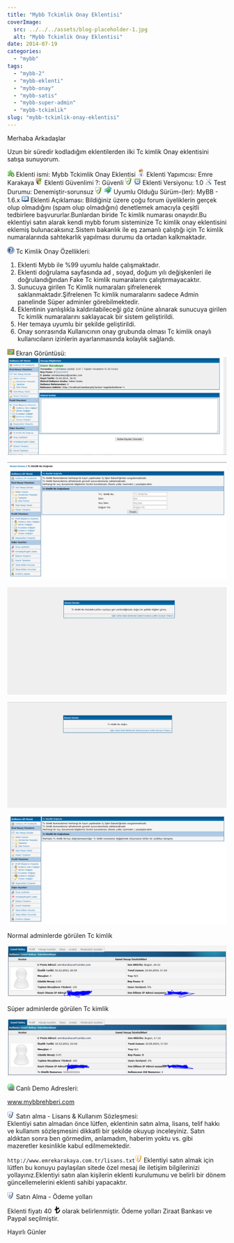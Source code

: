 ```yaml
---
title: "Mybb Tckimlik Onay Eklentisi"
coverImage:
  src: ../../../assets/blog-placeholder-1.jpg
  alt: "Mybb Tckimlik Onay Eklentisi"
date: 2014-07-19
categories: 
  - "mybb"
tags: 
  - "mybb-2"
  - "mybb-eklenti"
  - "mybb-onay"
  - "mybb-satis"
  - "mybb-super-admin"
  - "mybb-tckimlik"
slug: "mybb-tckimlik-onay-eklentisi"
---
```


Merhaba Arkadaşlar

Uzun bir süredir kodladığım eklentilerden ilki Tc kimlik Onay eklentisini satışa sunuyorum.

![Eklenti-Plugin](images/eklenti.png "Eklenti-Plugin") Eklenti ismi: Mybb Tckimlik Onay Eklentisi ![Yapımcı](images/yapimci.png "Yapımcı") Eklenti Yapımcısı: Emre Karakaya ![Güvenlik](images/guvenlik.png "Güvenlik") Eklenti Güvenlimi ?: Güvenli ![Onay-Cevap](images/onay.png "Onay-Cevap") ![Versiyon-Saat](images/versiyon.png "Versiyon-Saat") Eklenti Versiyonu: 1.0 ![Araç-Test](images/arac.png "Araç-Test") Test Durumu: Denemiştir-sorunsuz ![Onay-Cevap](images/onay.png "Onay-Cevap") ![MyBB](images/mybb.png "MyBB") Uyumlu Olduğu Sürüm-(ler): MyBB - 1.6.x ![Açıklama-Detay](images/aciklama.png "Açıklama-Detay") Eklenti Açıklaması: Bildiğiniz üzere çoğu forum üyeliklerin gerçek olup olmadığını (spam olup olmadığını) denetlemek amacıyla çeşitli tedbirlere başvururlar.Bunlardan biride Tc kimlik numarası onayıdır.Bu eklentiyi satın alarak kendi mybb forum sisteminize Tc kimlik onay eklentisini eklemiş bulunacaksınız.Sistem bakanlık ile eş zamanlı çalıştığı için Tc kimlik numaralarında sahtekarlık yapılması durumu da ortadan kalkmaktadır.

![Soru-Sorun](images/soru_sorun.png "Soru-Sorun") Tc Kimlik Onay Özellikleri:

1. Eklenti Mybb ile %99 uyumlu halde çalışmaktadır.
2. Eklenti doğrulama sayfasında ad , soyad, doğum yılı değişkenleri ile doğrulandığından Fake Tc kimlik numaralarını çalıştırmayacaktır.
3. Sunucuya girilen Tc Kimlik numaraları şifrelenerek saklanmaktadır.Şifrelenen Tc kimlik numaralarını sadece Admin panelinde Süper adminler görebilmektedir.
4. Eklentinin yanlışlıkla kaldırılabileceği göz önüne alınarak sunucuya girilen Tc kimlik numaralarını saklayacak bir sistem geliştirildi.
5. Her temaya uyumlu bir şekilde geliştirildi.
6. Onay sonrasında Kullanıcının onay grubunda olması Tc kimlik onaylı kullanıcıların izinlerin ayarlanmasında kolaylık sağlandı.

![Resim-Grafik](images/resim.gif "Resim-Grafik") Ekran Görüntüsü:  
![[Resim: aqlrk5.png]](images/aqlrk5.png)  
  
![[Resim: 8nXnBn.png]](images/8nXnBn.png)  
  
![[Resim: 8naRpQ.png]](images/8naRpQ.png)  
  
![[Resim: DXYgn6.png]](images/DXYgn6.png)  
  
![[Resim: YPVP02.png]](images/YPVP02.png)  
  
Normal adminlerde görülen Tc kimlik  
  
![[Resim: 1PpqMA.png]](images/1PpqMA.png)  
  
Süper adminlerde görülen Tc kimlik  
  
![[Resim: LPvm1j.png]](images/LPvm1j.png)  
  
![Demo Link](images/demo_link.png "Demo Link") Canlı Demo Adresleri:

www.mybbrehberi.com

![Bilgi-Kaynak](images/bilgi.png "Bilgi-Kaynak") Satın alma - Lisans & Kullanım Sözleşmesi:  
Eklentiyi satın almadan önce lütfen, eklentinin satın alma, lisans, telif hakkı ve kullanım sözleşmesini dikkatli bir şekilde okuyup inceleyiniz. Satın aldıktan sonra ben görmedim, anlamadım, haberim yoktu vs. gibi mazeretler kesinlikle kabul edilmemektedir.

`http://www.emrekarakaya.com.tr/lisans.txt`![Dikkat-Uyarı-Kural](images/dikkat.png "Dikkat-Uyarı-Kural") Eklentiyi satın almak için lütfen bu konuyu paylaşılan sitede özel mesaj ile iletişim bilgilerinizi yollayınız.Eklentiyi satın alan kişilerin eklenti kurulumunu ve belirli bir dönem güncellemelerini eklenti sahibi yapacaktır.

![Bilgi-Kaynak](images/bilgi.png "Bilgi-Kaynak") Satın Alma - Ödeme yolları

Eklenti fiyatı 40 ![TL-Türk Lirası](images/tl.png "TL-Türk Lirası") olarak belirlenmiştir. Ödeme yolları Ziraat Bankası ve Paypal seçilmiştir.

Hayırlı Günler
